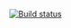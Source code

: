 [![Build status](https://ci.appveyor.com/api/projects/status/sku2xjbx4lrjetox?svg=true)](https://ci.appveyor.com/project/VeraAbramitskaya/patternscarddelivery-1)
